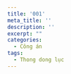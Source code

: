```yaml
---
title: '001'
meta_title: ''
description: ''
excerpt: ""
categories:
  - Công án
tags:
  - Thong dong lục
---
```

